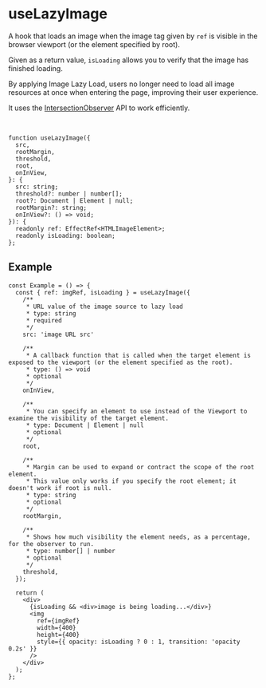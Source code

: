 # useLazyImage

A hook that loads an image when the image tag given by `ref` is visible in the browser viewport (or the element specified by root).

Given as a return value, `isLoading` allows you to verify that the image has finished loading.

By applying Image Lazy Load, users no longer need to load all image resources at once when entering the page, improving their user experience.

It uses the [IntersectionObserver](https://developer.mozilla.org/ko/docs/Web/API/Intersection_Observer_API) API to work efficiently.

<br />

```tsx
function useLazyImage({
  src,
  rootMargin,
  threshold,
  root,
  onInView,
}: {
  src: string;
  threshold?: number | number[];
  root?: Document | Element | null;
  rootMargin?: string;
  onInView?: () => void;
}): {
  readonly ref: EffectRef<HTMLImageElement>;
  readonly isLoading: boolean;
};
```

## Example

```tsx
const Example = () => {
  const { ref: imgRef, isLoading } = useLazyImage({
    /**
     * URL value of the image source to lazy load
     * type: string
     * required
     */
    src: 'image URL src'

    /**
     * A callback function that is called when the target element is exposed to the viewport (or the element specified as the root).
     * type: () => void
     * optional
     */
    onInView,

    /**
     * You can specify an element to use instead of the Viewport to examine the visibility of the target element.
     * type: Document | Element | null
     * optional
     */
    root,

    /**
     * Margin can be used to expand or contract the scope of the root element.
     * This value only works if you specify the root element; it doesn't work if root is null.
     * type: string
     * optional
     */
    rootMargin,

    /**
     * Shows how much visibility the element needs, as a percentage, for the observer to run.
     * type: number[] | number
     * optional
     */
    threshold,
  });

  return (
    <div>
      {isLoading && <div>image is being loading...</div>}
      <img
        ref={imgRef}
        width={400}
        height={400}
        style={{ opacity: isLoading ? 0 : 1, transition: 'opacity 0.2s' }}
      />
    </div>
  );
};
```
